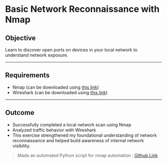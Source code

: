 # Basic Network Reconnaissance with Nmap
## Objective
Learn to discover open ports on devices in your local network to understand network exposure.

---
## Requirements
- Nmap (can be downloaded using [this link](https://nmap.org/download))
- Wireshark (can be downloaded using [this link](https://www.wireshark.org/download.html))
---
## Outcome
- Successfully completed a local network scan using Nmap
- Analyzed traffic behavior with Wireshark
- This exercise strengthened my foundational understanding of network reconnaissance and helped build awareness of internal network visibility.
> Made an automated Python script for nmap automation : [Github Link](https://github.com/SHIROIreaper/nmap-automation)
